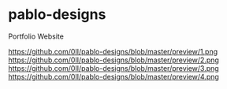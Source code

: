 # pablo-designs
Portfolio Website


https://github.com/0II/pablo-designs/blob/master/preview/1.png
https://github.com/0II/pablo-designs/blob/master/preview/2.png
https://github.com/0II/pablo-designs/blob/master/preview/3.png
https://github.com/0II/pablo-designs/blob/master/preview/4.png
